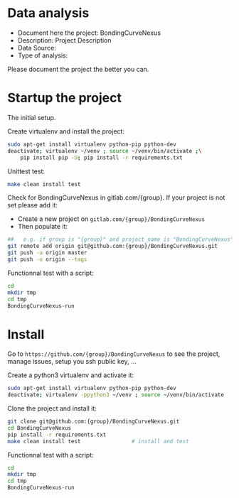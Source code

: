 # Data analysis
- Document here the project: BondingCurveNexus
- Description: Project Description
- Data Source:
- Type of analysis:

Please document the project the better you can.

# Startup the project

The initial setup.

Create virtualenv and install the project:
```bash
sudo apt-get install virtualenv python-pip python-dev
deactivate; virtualenv ~/venv ; source ~/venv/bin/activate ;\
    pip install pip -U; pip install -r requirements.txt
```

Unittest test:
```bash
make clean install test
```

Check for BondingCurveNexus in gitlab.com/{group}.
If your project is not set please add it:

- Create a new project on `gitlab.com/{group}/BondingCurveNexus`
- Then populate it:

```bash
##   e.g. if group is "{group}" and project_name is "BondingCurveNexus"
git remote add origin git@github.com:{group}/BondingCurveNexus.git
git push -u origin master
git push -u origin --tags
```

Functionnal test with a script:

```bash
cd
mkdir tmp
cd tmp
BondingCurveNexus-run
```

# Install

Go to `https://github.com/{group}/BondingCurveNexus` to see the project, manage issues,
setup you ssh public key, ...

Create a python3 virtualenv and activate it:

```bash
sudo apt-get install virtualenv python-pip python-dev
deactivate; virtualenv -ppython3 ~/venv ; source ~/venv/bin/activate
```

Clone the project and install it:

```bash
git clone git@github.com:{group}/BondingCurveNexus.git
cd BondingCurveNexus
pip install -r requirements.txt
make clean install test                # install and test
```
Functionnal test with a script:

```bash
cd
mkdir tmp
cd tmp
BondingCurveNexus-run
```
